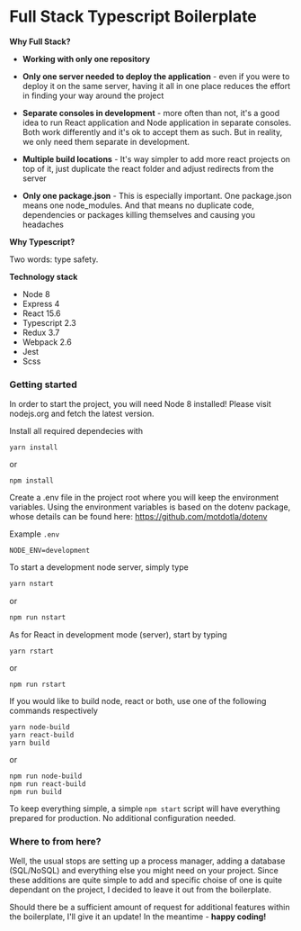# Full Stack Typescript Boilerplate

**Why Full Stack?**

- **Working with only one repository**


- **Only one server needed to deploy the application** - even if you were to deploy it on the same server, having it all in one place reduces the effort in finding your way around the project


- **Separate consoles in development** - more often than not, it's a good idea to run React application and Node application in separate consoles. Both work differently and it's ok to accept them as such. But in reality, we only need them separate in development.


- **Multiple build locations** - It's way simpler to add more react projects on top of it, just duplicate the react folder and adjust redirects from the server
- **Only one package.json** - This is especially important. One package.json means one node_modules. And that means no duplicate code, dependencies or packages killing themselves and causing you headaches



**Why Typescript?**

Two words: type safety.



**Technology stack**

- Node 8
- Express 4
- React 15.6
- Typescript 2.3
- Redux 3.7
- Webpack 2.6
- Jest
- Scss



### Getting started

In order to start the project, you will need Node 8 installed! Please visit nodejs.org and fetch the latest version.



Install all required dependecies with

```
yarn install
```

or 

```
npm install
```





Create a .env file in the project root where you will keep the environment variables. Using the environment variables is based on the dotenv package, whose details can be found here: https://github.com/motdotla/dotenv

Example `.env`

```
NODE_ENV=development
```



To start a development node server, simply type

```javascript
yarn nstart
```

or

```javascript
npm run nstart
```



As for React in development mode (server), start by typing

```
yarn rstart
```

or

```
npm run rstart
```



If you would like to build node, react or both, use one of the following commands respectively

```
yarn node-build
yarn react-build
yarn build
```

or

```
npm run node-build
npm run react-build
npm run build
```



To keep everything simple, a simple `npm start` script will have everything prepared for production. No additional configuration needed.



### Where to from here?

Well, the usual stops are setting up a process manager, adding a database (SQL/NoSQL) and everything else you might need on your project. Since these additions are quite simple to add and specific choise of one is quite dependant on the project, I decided to leave it out from the boilerplate. 



Should there be a sufficient amount of request for additional features within the boilerplate, I'll give it an update! In the meantime - **happy coding!**

